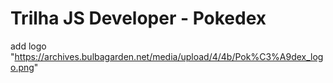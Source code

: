 # Trilha JS Developer - Pokedex

add logo "https://archives.bulbagarden.net/media/upload/4/4b/Pok%C3%A9dex_logo.png"
